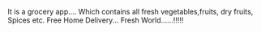 It is a grocery app....
Which contains all fresh vegetables,fruits, dry fruits, Spices etc.
Free Home Delivery...
Fresh World......!!!!!
